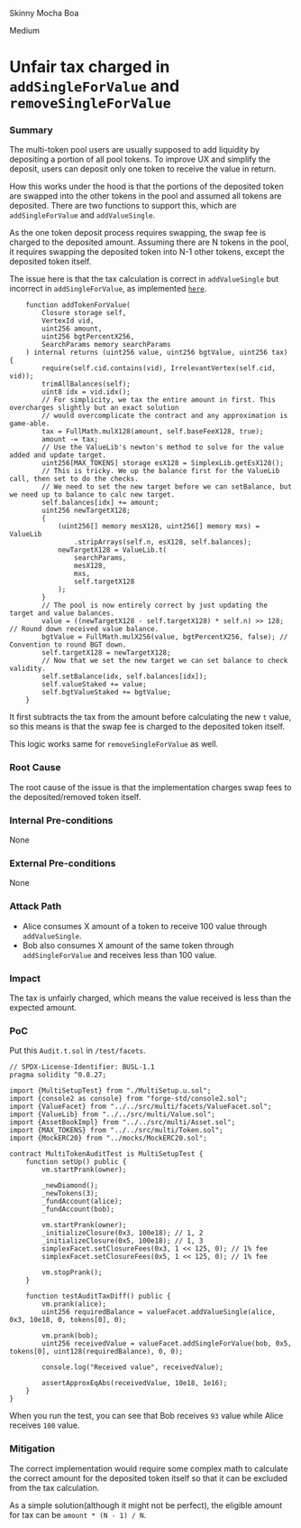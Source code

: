 Skinny Mocha Boa

Medium

# Unfair tax charged in `addSingleForValue` and `removeSingleForValue`

### Summary

The multi-token pool users are usually supposed to add liquidity by depositing a portion of all pool tokens.
To improve UX and simplify the deposit, users can deposit only one token to receive the value in return.

How this works under the hood is that the portions of the deposited token are swapped into the other tokens in the pool and assumed all tokens are deposited.
There are two functions to support this, which are `addSingleForValue` and `addValueSingle`.

As the one token deposit process requires swapping, the swap fee is charged to the deposited amount.
Assuming there are N tokens in the pool, it requires swapping the deposited token into N-1 other tokens, except the deposited token itself.

The issue here is that the tax calculation is correct in `addValueSingle` but incorrect in `addSingleForValue`, as implemented [`here`](https://github.com/sherlock-audit/2025-04-burve/blob/44cba36e2a0c3cd7b6999459bf7746db92f8cc0a/Burve/src/multi/closure/Closure.sol#L307-L308).

```solidity
    function addTokenForValue(
        Closure storage self,
        VertexId vid,
        uint256 amount,
        uint256 bgtPercentX256,
        SearchParams memory searchParams
    ) internal returns (uint256 value, uint256 bgtValue, uint256 tax) {
        require(self.cid.contains(vid), IrrelevantVertex(self.cid, vid));
        trimAllBalances(self);
        uint8 idx = vid.idx();
        // For simplicity, we tax the entire amount in first. This overcharges slightly but an exact solution
        // would overcomplicate the contract and any approximation is game-able.
        tax = FullMath.mulX128(amount, self.baseFeeX128, true);
        amount -= tax;
        // Use the ValueLib's newton's method to solve for the value added and update target.
        uint256[MAX_TOKENS] storage esX128 = SimplexLib.getEsX128();
        // This is tricky. We up the balance first for the ValueLib call, then set to do the checks.
        // We need to set the new target before we can setBalance, but we need up to balance to calc new target.
        self.balances[idx] += amount;
        uint256 newTargetX128;
        {
            (uint256[] memory mesX128, uint256[] memory mxs) = ValueLib
                .stripArrays(self.n, esX128, self.balances);
            newTargetX128 = ValueLib.t(
                searchParams,
                mesX128,
                mxs,
                self.targetX128
            );
        }
        // The pool is now entirely correct by just updating the target and value balances.
        value = ((newTargetX128 - self.targetX128) * self.n) >> 128; // Round down received value balance.
        bgtValue = FullMath.mulX256(value, bgtPercentX256, false); // Convention to round BGT down.
        self.targetX128 = newTargetX128;
        // Now that we set the new target we can set balance to check validity.
        self.setBalance(idx, self.balances[idx]);
        self.valueStaked += value;
        self.bgtValueStaked += bgtValue;
    }
```

It first subtracts the tax from the amount before calculating the new `t` value, so this means is that the swap fee is charged to the deposited token itself.

This logic works same for `removeSingleForValue` as well.

### Root Cause

The root cause of the issue is that the implementation charges swap fees to the deposited/removed token itself.

### Internal Pre-conditions

None

### External Pre-conditions

None

### Attack Path

- Alice consumes X amount of a token to receive 100 value through `addValueSingle`.
- Bob also consumes X amount of the same token through `addSingleForValue` and receives less than 100 value.

### Impact

The tax is unfairly charged, which means the value received is less than the expected amount.

### PoC

Put this `Audit.t.sol` in `/test/facets`.

```solidity
// SPDX-License-Identifier: BUSL-1.1
pragma solidity ^0.8.27;

import {MultiSetupTest} from "./MultiSetup.u.sol";
import {console2 as console} from "forge-std/console2.sol";
import {ValueFacet} from "../../src/multi/facets/ValueFacet.sol";
import {ValueLib} from "../../src/multi/Value.sol";
import {AssetBookImpl} from "../../src/multi/Asset.sol";
import {MAX_TOKENS} from "../../src/multi/Token.sol";
import {MockERC20} from "../mocks/MockERC20.sol";

contract MultiTokenAuditTest is MultiSetupTest {
    function setUp() public {
        vm.startPrank(owner);

        _newDiamond();
        _newTokens(3);
        _fundAccount(alice);
        _fundAccount(bob);

        vm.startPrank(owner);
        _initializeClosure(0x3, 100e18); // 1, 2
        _initializeClosure(0x5, 100e18); // 1, 3
        simplexFacet.setClosureFees(0x3, 1 << 125, 0); // 1% fee
        simplexFacet.setClosureFees(0x5, 1 << 125, 0); // 1% fee

        vm.stopPrank();
    }

    function testAuditTaxDiff() public {
        vm.prank(alice);
        uint256 requiredBalance = valueFacet.addValueSingle(alice, 0x3, 10e18, 0, tokens[0], 0);

        vm.prank(bob);
        uint256 receivedValue = valueFacet.addSingleForValue(bob, 0x5, tokens[0], uint128(requiredBalance), 0, 0);

        console.log("Received value", receivedValue);

        assertApproxEqAbs(receivedValue, 10e18, 1e16);
    }
}
```

When you run the test, you can see that Bob receives `93` value while Alice receives `100` value.

### Mitigation

The correct implementation would require some complex math to calculate the correct amount for the deposited token itself so that it can be excluded from the tax calculation.

As a simple solution(although it might not be perfect), the eligible amount for tax can be `amount * (N - 1) / N`.
